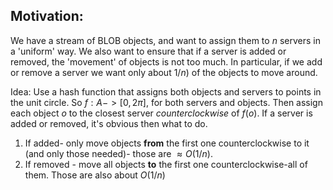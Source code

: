 

 ## Motivation:
 We have a stream of BLOB objects, and want to assign them to $n$ servers in a 'uniform' way. We also want to ensure that
 if a server is added or removed, the 'movement' of objects is not too much. In particular, if we add or remove a server we want only
 about $1/n$) of the objects to move around.

 Idea:
 Use a hash function that assigns both objects and servers to points in the unit circle. So $f:A->[0,2\pi]$, for both servers and objects.
 Then assign each object $o$ to the closest server *counterclockwise* of $f(o)$. 
 If a server is added or removed, it's obvious then what to do. 
 1. If added- only move objects __from__ the first one counterclockwise to it (and only those needed)- those are $\approx O(1/n)$. 
 2. If removed -  move all objects __to__ the first one counterclockwise-all of them. Those are also about $O(1/n)$ 

